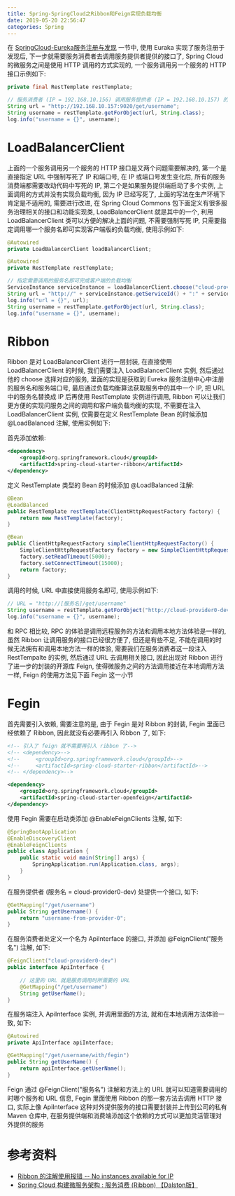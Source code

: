 ```yaml
---
title: Spring-SpringCloud之Ribbon和Feign实现负载均衡
date: 2019-05-20 22:56:47
categories: Spring
---
```


在 [SpringCloud-Eureka服务注册与发现](http://antsnote.club/2018/09/05/SpringCloud-Eureka%E6%9C%8D%E5%8A%A1%E6%B3%A8%E5%86%8C%E4%B8%8E%E5%8F%91%E7%8E%B0/) 一节中, 使用 Euraka 实现了服务注册于发现后, 下一步就需要服务消费者去调用服务提供者提供的接口了, Spring Cloud 的微服务之间是使用 HTTP 调用的方式实现的, 一个服务调用另一个服务的 HTTP 接口示例如下:

```java
private final RestTemplate restTemplate;

// 服务消费者 (IP = 192.168.10.156) 调用服务提供者 (IP = 192.168.10.157) 的 URL
String url = "http://192.168.10.157:9020/get/username";
String username = restTemplate.getForObject(url, String.class);
log.info("username = {}", username);
```

<!-- more -->

# LoadBalancerClient

上面的一个服务调用另一个服务的 HTTP 接口是又两个问题需要解决的, 第一个是直接指定 URL 中强制写死了 IP 和端口号, 在 IP 或端口号发生变化后, 所有的服务消费端都需要改动代码中写死的 IP, 第二个是如果服务提供端启动了多个实例, 上面调用的方式并没有实现负载均衡, 因为 IP 已经写死了, 上面的写法在生产环境下肯定是不适用的, 需要进行改进, 在 Spring Cloud Commons 包下面定义有很多服务治理相关的接口和功能实现类, LoadBalancerClient 就是其中的一个, 利用 LoadBalancerClient 类可以方便的解决上面的问题, 不需要强制写死 IP, 只需要指定调用哪一个服务名即可实现客户端版的负载均衡, 使用示例如下:

```java
@Autowired
private LoadBalancerClient loadBalancerClient;

@Autowired
private RestTemplate restTemplate;

// 指定需要调用的服务名即可完成客户端的负载均衡
ServiceInstance serviceInstance = loadBalancerClient.choose("cloud-provider0-dev");
String url = "http://" + serviceInstance.getServiceId() + ":" + serviceInstance.getPort() + "/get/username";
log.info("url = {}", url);
String username = restTemplate.getForObject(url, String.class);
log.info("username = {}", username);
```

# Ribbon

Ribbon 是对 LoadBalancerClient 进行一层封装, 在直接使用 LoadBalancerClient 的时候, 我们需要注入 LoadBalancerClient 实例, 然后通过他的 choose 选择对应的服务, 里面的实现是获取到 Eureka 服务注册中心中注册的服务名和服务端口号, 最后通过负载均衡算法获取服务中的其中一个 IP, 把 URL 中的服务名替换成 IP 后再使用 RestTemplate 实例进行调用, Ribbon 可以让我们更方便的实现问服务之间的调用和客户端负载均衡的实现, 不需要在注入 LoadBalancerClient 实例, 仅需要在定义 RestTemplate Bean 的时候添加 @LoadBalanced 注解, 使用实例如下:

首先添加依赖:

```xml
<dependency>
    <groupId>org.springframework.cloud</groupId>
    <artifactId>spring-cloud-starter-ribbon</artifactId>
</dependency>
```

定义 RestTemplate 类型的 Bean 的时候添加 @LoadBalanced 注解:

```java
@Bean
@LoadBalanced
public RestTemplate restTemplate(ClientHttpRequestFactory factory) {
    return new RestTemplate(factory);
}

@Bean
public ClientHttpRequestFactory simpleClientHttpRequestFactory() {
    SimpleClientHttpRequestFactory factory = new SimpleClientHttpRequestFactory();
    factory.setReadTimeout(5000);
    factory.setConnectTimeout(15000);
    return factory;
}
```

调用的时候, URL 中直接使用服务名即可, 使用示例如下:

```java
// URL = "http://[服务名]/get/username"
String username = restTemplate.getForObject("http://cloud-provider0-dev/get/username", String.class);
log.info("username = {}", username);
```

和 RPC 相比较, RPC 的体验是调用远程服务的方法和调用本地方法体验是一样的, 虽然 Ribbon 让调用服务的接口已经很方便了, 但还是有些不足, 不能在调用的时候无法拥有和调用本地方法一样的体验, 需要我们在服务消费者这一段注入 RestTempalte 的实例, 然后通过 URL 去调用相关接口, 因此出现对 Ribbon 进行了进一步的封装的开源库 Feign, 使得微服务之间的方法调用接近在本地调用方法一样, Feign 的使用方法见下面 Fegin 这一小节

# Fegin

首先需要引入依赖, 需要注意的是, 由于 Fegin  是对 Ribbon 的封装, Fegin 里面已经依赖了 Ribbon, 因此就没有必要再引入 Ribbon 了, 如下:

```xml
<!-- 引入了 feign 就不需要再引入 ribbon 了-->
<!-- <dependency>-->
<!--     <groupId>org.springframework.cloud</groupId>-->
<!--     <artifactId>spring-cloud-starter-ribbon</artifactId>-->
<!-- </dependency>-->

<dependency>
    <groupId>org.springframework.cloud</groupId>
    <artifactId>spring-cloud-starter-openfeign</artifactId>
</dependency>
```

使用 Fegin 需要在启动类添加 @EnableFeignClients 注解, 如下:

```java
@SpringBootApplication
@EnableDiscoveryClient
@EnableFeignClients
public class Application {
    public static void main(String[] args) {
        SpringApplication.run(Application.class, args);
    }
}
```

在服务提供者 (服务名 = cloud-provider0-dev) 处提供一个接口, 如下:

```java
@GetMapping("/get/username")
public String getUsername() {
    return "username-from-provider-0";
}
```

在服务消费者处定义一个名为 ApiInterface 的接口, 并添加 @FeignClient("服务名") 注解, 如下:

```java
@FeignClient("cloud-provider0-dev")
public interface ApiInterface {
    
    // 这里的 URL 就是服务调用时所需要的 URL
    @GetMapping("/get/username")
    String getUserName();
}
```

在服务端注入 ApiInterface 实例, 并调用里面的方法, 就和在本地调用方法体验一致, 如下:

```java
@Autowired
private ApiInterface apiInterface;

@GetMapping("/get/username/with/fegin")
public String getUserName() {
    return apiInterface.getUserName();
}
```

Feign 通过 @FeignClient("服务名") 注解和方法上的 URL 就可以知道需要调用的时哪个服务和 URL 信息, Fegin 里面使用 Ribbon 的那一套方法去调用 HTTP 接口, 实际上像 ApiInterface 这种对外提供服务的接口需要封装并上传到公司的私有 Maven 仓库中, 在服务提供端和消费端添加这个依赖的方式可以更加灵活管理对外提供的服务

# 参考资料

* [Ribbon 的注解使用报错 -- No instances available for IP](https://blog.csdn.net/november22/article/details/54612454)
* [Spring Cloud 构建微服务架构 : 服务消费 (Ribbon) 【Dalston版】](http://blog.didispace.com/spring-cloud-starter-dalston-2-2/)
